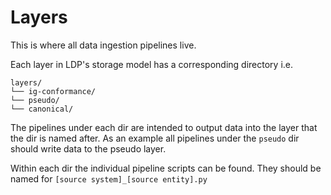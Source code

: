 # Layers

This is where all data ingestion pipelines live.

Each layer in LDP's storage model has a corresponding directory i.e.

```
layers/
└── ig-conformance/
└── pseudo/
└── canonical/
```

The pipelines under each dir are intended to output data into the layer that the dir is named after. As an example all pipelines under the `pseudo` dir should write data to the pseudo layer.

Within each dir the individual pipeline scripts can be found. They should be named for `[source system]_[source entity].py`